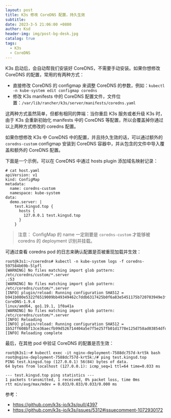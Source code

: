 ```yaml
---
layout: post
title: K3s 修改 CoreDNS 配置，持久生效
subtitle:
date: 2023-3-5 21:06:00 +0800
author: Ksd
header-img: img/post-bg-desk.jpg
catalog: true
tags:
  - K3s
  - CoreDNS
---
```


K3s 启动后，会自动帮我们安装好 CoreDNS，不需要手动安装。如果你想修改 CoreDNS 的配置，常用的有两种方式：

- 直接修改 CoreDNS 的 configmap 来调整 CoreDNS 的参数，例如：`kubectl -n kube-system edit configmap coredns`
- 修改 K3s manifests 中的 CoreDNS 配置文件，文件位置：`/var/lib/rancher/k3s/server/manifests/coredns.yaml`

这两种方式虽然简单，但都有相同的弊端：当你重启 K3s 服务或者升级 K3s 时，由于 K3s 会重新初始化 manifests 中的 CoreDNS 等配置，所以会覆盖掉你通过以上两种方式修改的 coredns 配置。

如果你想修改 K3s 中 CoreDNS 中的配置，并且持久生效的话，可以通过额外的 `coredns-custom` configmap 安装到 CoreDNS 容器中，并从包含的文件中导入覆盖和额外的 CoreDNS 配置。

下面是一个示例，可以在 CoreDNS 中通过 hosts plugin 添加域名映射记录：

```
# cat host.yaml
apiVersion: v1
kind: ConfigMap
metadata:
  name: coredns-custom
  namespace: kube-system
data:
  demo.server: |
    test.kingsd.top {
      hosts {
        127.0.0.1 test.kingsd.top
      }
    }
```

> 注意：
> ConfigMap 的 name 一定刚要是 `coredns-custom` 才能够被 coredns 的 deployment 识别并挂载。

可通过查看 coredns pod 的日志来确认配置是否被重现加载并生效：

```
root@k3s1:~/coeredns# kubectl -n kube-system logs -f coredns-597584b69b-5lpfl
[WARNING] No files matching import glob pattern: /etc/coredns/custom/*.server
.:53
[WARNING] No files matching import glob pattern: /etc/coredns/custom/*.server
[INFO] plugin/reload: Running configuration SHA512 = b941b080e5322f6519009bb49349462c7ddb6317425b0f6a83e5451175b720703949e3f3b454a24e77f3ffe57fd5e9c6130e528a5a1dd00d9000e4afd6c1108d
CoreDNS-1.9.4
linux/amd64, go1.19.1, 1f0a41a
[WARNING] No files matching import glob pattern: /etc/coredns/custom/*.server
[INFO] Reloading
[INFO] plugin/reload: Running configuration SHA512 = 1b52ff608bf13ce36aecfb99d526714404a5e7f5e257fb01d1778e125d758ad03854dfd57e00f809da3d774f72e55e1c9f35cd4087024d98a6ca1b58ff631a43
[INFO] Reloading complete
```

最后，在其他 pod 中验证 CoreDNS 的配置是否生效：

```
root@k3s1:~# kubectl exec -it nginx-deployment-7588dc757d-krt5k bash
root@nginx-deployment-7588dc757d-krt5k:/# ping test.kingsd.top
PING test.kingsd.top (127.0.0.1) 56(84) bytes of data.
64 bytes from localhost (127.0.0.1): icmp_seq=1 ttl=64 time=0.033 ms

--- test.kingsd.top ping statistics ---
1 packets transmitted, 1 received, 0% packet loss, time 0ms
rtt min/avg/max/mdev = 0.033/0.033/0.033/0.000 ms
```

参考：

- https://github.com/k3s-io/k3s/pull/4397
- https://github.com/k3s-io/k3s/issues/5312#issuecomment-1072930172
